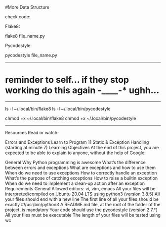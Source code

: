 #More Data Structure

check code:

Flake8:

flake8 file_name.py

Pycodestyle:

pycodestyle file_name.py


-------------------------------
# reminder to self... if they stop working do this again -____-*  ughh...
-------------------------------
ls -l ~/.local/bin/flake8
ls -l ~/.local/bin/pycodestyle



chmod +x ~/.local/bin/flake8
chmod +x ~/.local/bin/pycodestyle

-----------------------------------------------------------------------
Resources
Read or watch:

Errors and Exceptions
Learn to Program 11 Static & Exception Handling (starting at minute 7)
Learning Objectives
At the end of this project, you are expected to be able to explain to anyone, without the help of Google:

General
Why Python programming is awesome
What’s the difference between errors and exceptions
What are exceptions and how to use them
When do we need to use exceptions
How to correctly handle an exception
What’s the purpose of catching exceptions
How to raise a builtin exception
When do we need to implement a clean-up action after an exception
Requirements
General
Allowed editors: vi, vim, emacs
All your files will be interpreted/compiled on Ubuntu 20.04 LTS using python3 (version 3.8.5)
All your files should end with a new line
The first line of all your files should be exactly #!/usr/bin/python3
A README.md file, at the root of the folder of the project, is mandatory
Your code should use the pycodestyle (version 2.7.*)
All your files must be executable
The length of your files will be tested using wc
